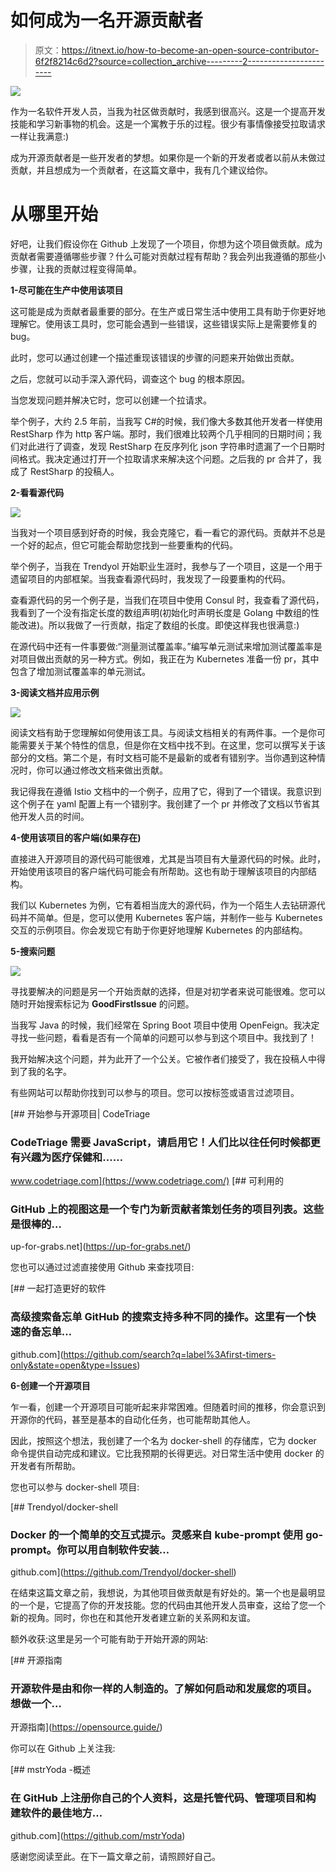# 如何成为一名开源贡献者

> 原文：<https://itnext.io/how-to-become-an-open-source-contributor-6f2f8214c6d2?source=collection_archive---------2----------------------->

![](img/4fea21f4681e00e9ab0464b314229e28.png)

作为一名软件开发人员，当我为社区做贡献时，我感到很高兴。这是一个提高开发技能和学习新事物的机会。这是一个寓教于乐的过程。很少有事情像接受拉取请求一样让我满意:)

成为开源贡献者是一些开发者的梦想。如果你是一个新的开发者或者以前从未做过贡献，并且想成为一个贡献者，在这篇文章中，我有几个建议给你。

# **从哪里开始**

好吧，让我们假设你在 Github 上发现了一个项目，你想为这个项目做贡献。成为贡献者需要遵循哪些步骤？什么可能对贡献过程有帮助？我会列出我遵循的那些小步骤，让我的贡献过程变得简单。

**1-尽可能在生产中使用该项目**

这可能是成为贡献者最重要的部分。在生产或日常生活中使用工具有助于你更好地理解它。使用该工具时，您可能会遇到一些错误，这些错误实际上是需要修复的 bug。

此时，您可以通过创建一个描述重现该错误的步骤的问题来开始做出贡献。

之后，您就可以动手深入源代码，调查这个 bug 的根本原因。

当您发现问题并解决它时，您可以创建一个拉请求。

举个例子，大约 2.5 年前，当我写 C#的时候，我们像大多数其他开发者一样使用 RestSharp 作为 http 客户端。那时，我们很难比较两个几乎相同的日期时间；我们对此进行了调查，发现 RestSharp 在反序列化 json 字符串时遗漏了一个日期时间格式。我决定通过打开一个拉取请求来解决这个问题。之后我的 pr 合并了，我成了 RestSharp 的投稿人。

**2-看看源代码**

![](img/78891c3398a94a2115202b83a2f28d72.png)

当我对一个项目感到好奇的时候，我会克隆它，看一看它的源代码。贡献并不总是一个好的起点，但它可能会帮助您找到一些要重构的代码。

举个例子，当我在 Trendyol 开始职业生涯时，我参与了一个项目，这是一个用于遗留项目的内部框架。当我查看源代码时，我发现了一段要重构的代码。

查看源代码的另一个例子是，当我们在项目中使用 Consul 时，我查看了源代码，我看到了一个没有指定长度的数组声明(初始化时声明长度是 Golang 中数组的性能改进)。所以我做了一行贡献，指定了数组的长度。即使这样我也很满意:)

在源代码中还有一件事要做:“测量测试覆盖率。”编写单元测试来增加测试覆盖率是对项目做出贡献的另一种方式。例如，我正在为 Kubernetes 准备一份 pr，其中包含了增加测试覆盖率的单元测试。

**3-阅读文档并应用示例**

![](img/d30fae64195a043358676ec49d8d9b14.png)

阅读文档有助于您理解如何使用该工具。与阅读文档相关的有两件事。一个是你可能需要关于某个特性的信息，但是你在文档中找不到。在这里，您可以撰写关于该部分的文档。第二个是，有时文档可能不是最新的或者有错别字。当你遇到这种情况时，你可以通过修改文档来做出贡献。

我记得我在遵循 Istio 文档中的一个例子，应用了它，得到了一个错误。我意识到这个例子在 yaml 配置上有一个错别字。我创建了一个 pr 并修改了文档以节省其他开发人员的时间。

**4-使用该项目的客户端(如果存在)**

直接进入开源项目的源代码可能很难，尤其是当项目有大量源代码的时候。此时，开始使用该项目的客户端代码可能会有所帮助。这也有助于理解该项目的内部结构。

我们以 Kubernetes 为例，它有着相当庞大的源代码，作为一个陌生人去钻研源代码并不简单。但是，您可以使用 Kubernetes 客户端，并制作一些与 Kubernetes 交互的示例项目。你会发现它有助于你更好地理解 Kubernetes 的内部结构。

**5-搜索问题**

![](img/fba92753831181931c8cac76c3866dbd.png)

寻找要解决的问题是另一个开始贡献的选择，但是对初学者来说可能很难。您可以随时开始搜索标记为 **GoodFirstIssue** 的问题。

当我写 Java 的时候，我们经常在 Spring Boot 项目中使用 OpenFeign。我决定寻找一些问题，看看是否有一个简单的问题可以参与到这个项目中。我找到了！

我开始解决这个问题，并为此开了一个公关。它被作者们接受了，我在投稿人中得到了我的名字。

有些网站可以帮助你找到可以参与的项目。您可以按标签或语言过滤项目。

 [## 开始参与开源项目| CodeTriage

### CodeTriage 需要 JavaScript，请启用它！人们比以往任何时候都更有兴趣为医疗保健和……

www.codetriage.com](https://www.codetriage.com/) [](https://up-for-grabs.net/) [## 可利用的

### GitHub 上的视图这是一个专门为新贡献者策划任务的项目列表。这些是很棒的…

up-for-grabs.net](https://up-for-grabs.net/) 

您也可以通过过滤直接使用 Github 来查找项目:

[](https://github.com/search?q=label%3Afirst-timers-only&state=open&type=Issues) [## 一起打造更好的软件

### 高级搜索备忘单 GitHub 的搜索支持多种不同的操作。这里有一个快速的备忘单…

github.com](https://github.com/search?q=label%3Afirst-timers-only&state=open&type=Issues) 

**6-创建一个开源项目**

乍一看，创建一个开源项目可能听起来非常困难。但随着时间的推移，你会意识到开源你的代码，甚至是基本的自动化任务，也可能帮助其他人。

因此，按照这个想法，我创建了一个名为 docker-shell 的存储库，它为 docker 命令提供自动完成和建议。它比我预期的长得更远。对日常生活中使用 docker 的开发者有所帮助。

您也可以参与 docker-shell 项目:

[](https://github.com/Trendyol/docker-shell) [## Trendyol/docker-shell

### Docker 的一个简单的交互式提示。灵感来自 kube-prompt 使用 go-prompt。你可以用自制软件安装…

github.com](https://github.com/Trendyol/docker-shell) 

在结束这篇文章之前，我想说，为其他项目做贡献是有好处的。第一个也是最明显的一个是，它提高了你的开发技能。您的代码由其他开发人员审查，这给了您一个新的视角。同时，你也在和其他开发者建立新的关系网和友谊。

额外收获:这里是另一个可能有助于开始开源的网站:

[](https://opensource.guide/) [## 开源指南

### 开源软件是由和你一样的人制造的。了解如何启动和发展您的项目。想做一个…

开源指南](https://opensource.guide/) 

你可以在 Github 上关注我:

[](https://github.com/mstrYoda) [## mstrYoda -概述

### 在 GitHub 上注册你自己的个人资料，这是托管代码、管理项目和构建软件的最佳地方…

github.com](https://github.com/mstrYoda) 

感谢您阅读至此。在下一篇文章之前，请照顾好自己。